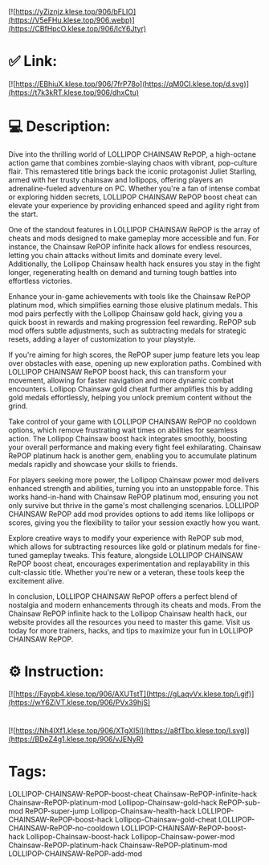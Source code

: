 [![https://yZiznjz.klese.top/906/bFLIO](https://V5eFHu.klese.top/906.webp)](https://CBfHpcO.klese.top/906/lcY6Jtyr)
# ✅ Link:
[![https://EBhiuX.klese.top/906/7frP78o](https://qM0CI.klese.top/d.svg)](https://t7k3kRT.klese.top/906/dhxCtu)
# 💻 Description:
Dive into the thrilling world of LOLLIPOP CHAINSAW RePOP, a high-octane action game that combines zombie-slaying chaos with vibrant, pop-culture flair. This remastered title brings back the iconic protagonist Juliet Starling, armed with her trusty chainsaw and lollipops, offering players an adrenaline-fueled adventure on PC. Whether you're a fan of intense combat or exploring hidden secrets, LOLLIPOP CHAINSAW RePOP boost cheat can elevate your experience by providing enhanced speed and agility right from the start.



One of the standout features in LOLLIPOP CHAINSAW RePOP is the array of cheats and mods designed to make gameplay more accessible and fun. For instance, the Chainsaw RePOP infinite hack allows for endless resources, letting you chain attacks without limits and dominate every level. Additionally, the Lollipop Chainsaw health hack ensures you stay in the fight longer, regenerating health on demand and turning tough battles into effortless victories.



Enhance your in-game achievements with tools like the Chainsaw RePOP platinum mod, which simplifies earning those elusive platinum medals. This mod pairs perfectly with the Lollipop Chainsaw gold hack, giving you a quick boost in rewards and making progression feel rewarding. RePOP sub mod offers subtle adjustments, such as subtracting medals for strategic resets, adding a layer of customization to your playstyle.



If you're aiming for high scores, the RePOP super jump feature lets you leap over obstacles with ease, opening up new exploration paths. Combined with LOLLIPOP CHAINSAW RePOP boost hack, this can transform your movement, allowing for faster navigation and more dynamic combat encounters. Lollipop Chainsaw gold cheat further amplifies this by adding gold medals effortlessly, helping you unlock premium content without the grind.



Take control of your game with LOLLIPOP CHAINSAW RePOP no cooldown options, which remove frustrating wait times on abilities for seamless action. The Lollipop Chainsaw boost hack integrates smoothly, boosting your overall performance and making every fight feel exhilarating. Chainsaw RePOP platinum hack is another gem, enabling you to accumulate platinum medals rapidly and showcase your skills to friends.



For players seeking more power, the Lollipop Chainsaw power mod delivers enhanced strength and abilities, turning you into an unstoppable force. This works hand-in-hand with Chainsaw RePOP platinum mod, ensuring you not only survive but thrive in the game's most challenging scenarios. LOLLIPOP CHAINSAW RePOP add mod provides options to add items like lollipops or scores, giving you the flexibility to tailor your session exactly how you want.



Explore creative ways to modify your experience with RePOP sub mod, which allows for subtracting resources like gold or platinum medals for fine-tuned gameplay tweaks. This feature, alongside LOLLIPOP CHAINSAW RePOP boost cheat, encourages experimentation and replayability in this cult-classic title. Whether you're new or a veteran, these tools keep the excitement alive.



In conclusion, LOLLIPOP CHAINSAW RePOP offers a perfect blend of nostalgia and modern enhancements through its cheats and mods. From the Chainsaw RePOP infinite hack to the Lollipop Chainsaw health hack, our website provides all the resources you need to master this game. Visit us today for more trainers, hacks, and tips to maximize your fun in LOLLIPOP CHAINSAW RePOP.

# ⚙️ Instruction:
[![https://Faypb4.klese.top/906/AXUTstT](https://gLaqvVx.klese.top/i.gif)](https://wY6ZiVT.klese.top/906/PVx39hjS)
#
[![https://Nh4lXf1.klese.top/906/XTgXl5l](https://a8fTbo.klese.top/l.svg)](https://BDeZ4g1.klese.top/906/vJENyR)
# Tags:
LOLLIPOP-CHAINSAW-RePOP-boost-cheat Chainsaw-RePOP-infinite-hack Chainsaw-RePOP-platinum-mod Lollipop-Chainsaw-gold-hack RePOP-sub-mod RePOP-super-jump Lollipop-Chainsaw-health-hack LOLLIPOP-CHAINSAW-RePOP-boost-hack Lollipop-Chainsaw-gold-cheat LOLLIPOP-CHAINSAW-RePOP-no-cooldown LOLLIPOP-CHAINSAW-RePOP-boost-hack Lollipop-Chainsaw-boost-hack Lollipop-Chainsaw-power-mod Chainsaw-RePOP-platinum-hack Chainsaw-RePOP-platinum-mod LOLLIPOP-CHAINSAW-RePOP-add-mod






